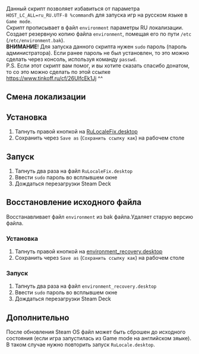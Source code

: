 Данный скрипт позволяет избавиться от параметра `HOST_LC_ALL=ru_RU.UTF-8 %command%` для запуска игр на русском языке в `Game mode`.<br/>
Скрипт прописывает в файл `environment` параметры RU локализации.<br/>
Создает резервную копию файла `environment`, помещая его по пути `/etc` (`/etc/environment.bak`).<br/>
**ВНИМАНИЕ**! Для запуска данного скрипта нужен `sudo` пароль (пароль администратора). Если ранее пароль не был установлен, то это можно сделать через консоль, используя команду `passwd`.<br/>
P.S. Если этот скрипт вам помог, и вы хотите сказать спасибо донатом, то со это можно сделать по этой ссылке https://www.tinkoff.ru/cf/26UlfcEk1Jj ^^

## Смена локализации
## Установка
1. Тапнуть правой кнопкой на [RuLocaleFix.desktop](https://raw.githubusercontent.com/mashakulina/ru_locale_fix_on_steamdeck/main/RuLocaleFix.desktop) 
2. Сохранить через `Save as` (`Сохранить ссылку как`) на рабочем столе

## Запуск
1. Тапнуть два раза на файл `RuLocaleFix.desktop`
2. Ввести `sudo` пароль во всплывшем окне
3. Дождаться перезагрузки Steam Deck

## Восстановление исходного файла
Восстанавливает файл `environment` из bak файла.Удаляет старую версию файла.
### Установка
1. Тапнуть правой кнопкой на [environment_recovery.desktop](https://raw.githubusercontent.com/mashakulina/ru_locale_fix_on_steamdeck/main/environment_recovery.desktop) 
2. Сохранить через `Save as` (`Сохранить ссылку как`) на рабочем столе

### Запуск
1. Тапнуть два раза на файл `environment_recovery.desktop`
2. Ввести `sudo` пароль во всплывшем окне
3. Дождаться перезагрузки Steam Deck

## Дополнительно
После обновления Steam OS файл может быть сброшен до исходного состояния (если игра запустилась из Game mode на английском зяыке). В таком случае нужно повторить запуск `RuLocale.desktop`.
